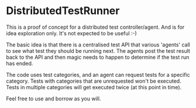 # DistributedTestRunner
This is a proof of concept for a distributed test controller/agent. And is for idea exploration only.
It's not expected to be useful :-)

The basic idea is that there is a centralised test API that various 'agents' call to see what test they should be running next.
The agents post the test result back to the API and then magic needs to happen to determine if the test run has ended.

The code uses test categories, and an agent can request tests for a specific category.
Tests with categories that are unrequested won't be executed.
Tests in multiple categories will get executed twice (at this point in time).

Feel free to use and borrow as you will.
